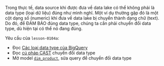 Trong thực tế, data source khi được đưa về data lake có thể không phải là data type (loại dữ liệu) đúng như mình nghĩ. Một ví dụ thường gặp đó là một cột dạng số (numeric) khi đưa về data lake bị chuyển thành dạng chữ (text). Do đó, để ĐẢM BẢO đúng data type, chúng ta cần phải chuyển đổi data type, dù hiện tại có thể nó đang đúng. 

Yêu cầu của `lesson-0104a`:
- Đọc [Các loại data type của BigQuery](https://cloud.google.com/bigquery/docs/reference/standard-sql/data-types)
- Đọc [cú pháp CAST](https://cloud.google.com/bigquery/docs/reference/standard-sql/conversion_functions#cast) chuyển đổi data type
- Mở model [`dim_product`](../models/analytics/dim_product.sql), sửa query để chuyển đổi data type
